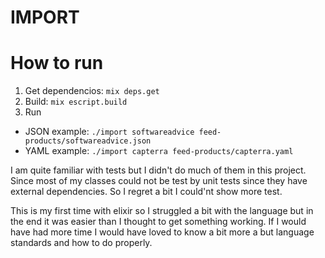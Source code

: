 IMPORT
=======
# How to run
1. Get dependencios: `mix deps.get`
2. Build: `mix escript.build`
3. Run
- JSON example: `./import softwareadvice feed-products/softwareadvice.json`
- YAML example: `./import capterra feed-products/capterra.yaml`

I am quite familiar with tests but I didn't do much of them in this project. Since most of my classes could not be test by unit tests since they have external dependencies. So I regret a bit I could'nt show more test.

This is my first time with elixir so I struggled a bit with the language but in the end it was easier than I thought to get something working. If I would have had more time I would have loved to know a bit more a but language standards and how to do properly.
